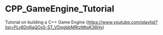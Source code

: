 # CPP_GameEngine_Tutorial
Tutorial on building a C++ Game Engine (https://www.youtube.com/playlist?list=PLv8DnRaQOs5-ST_VDqgbbMRtzMtpK36Hy)
